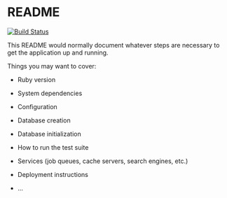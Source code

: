 # README

<a href="https://actions-badge.atrox.dev/nikolairoshchin/TaskManager/goto?ref=develop"><img alt="Build Status" src="https://img.shields.io/endpoint.svg?url=https%3A%2F%2Factions-badge.atrox.dev%2Fnikolairoshchin%2FTaskManager%2Fbadge%3Fref%3Ddevelop&style=flat" /></a>

This README would normally document whatever steps are necessary to get the
application up and running.

Things you may want to cover:

* Ruby version

* System dependencies

* Configuration

* Database creation

* Database initialization

* How to run the test suite

* Services (job queues, cache servers, search engines, etc.)

* Deployment instructions

* ...
